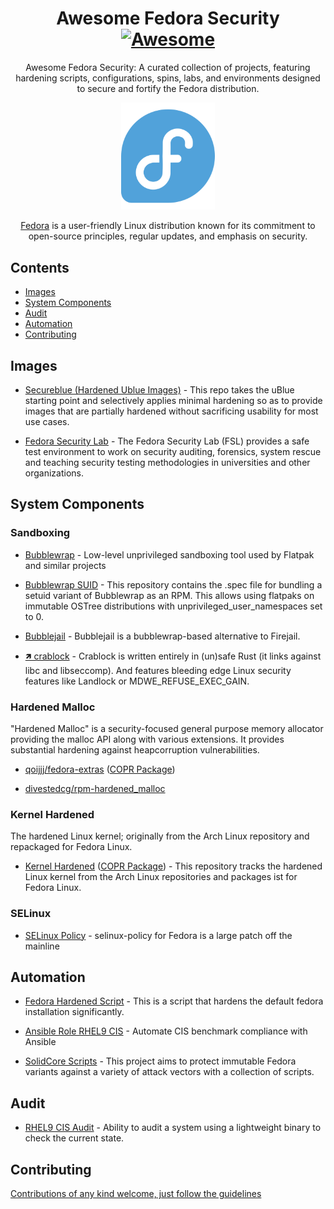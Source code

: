 <div align="center">

<!-- title -->

<!--lint ignore no-dead-urls-->

# Awesome Fedora Security [![Awesome](https://awesome.re/badge.svg)](https://awesome.re) 

<!--[![lint](https://github.com/34N0/awesome-fedora-security/actions/workflows/lint.yaml/badge.svg)](https://github.com/34N0/awesome-fedora-security/actions/workflows/lint.yaml)-->

<!-- subtitle -->

Awesome Fedora Security: A curated collection of projects, featuring hardening scripts, configurations, spins, labs, and environments designed to secure and fortify the Fedora distribution.

<!-- image -->

<a href="https://fedoraproject.org/" target="_blank" rel="noopener noreferrer">
  <img width="150" src="fedora.png" />
</a>

<!-- description -->

[Fedora](https://fedoraproject.org/) is a user-friendly Linux distribution known for its commitment to open-source principles, regular updates, and emphasis on security.

</div>

<!-- TOC -->

## Contents

- [Images](#images)
- [System Components](#system-components)
- [Audit](#audit)
- [Automation](#automation)
- [Contributing](#contributing)

<!--- [Follow](#follow)-->

<!-- CONTENT -->

## Images

- [Secureblue (Hardened Ublue Images)](https://github.com/secureblue/secureblue) - This repo takes the uBlue starting point and selectively applies minimal hardening so as to provide images that are partially hardened without sacrificing usability for most use cases.

- [Fedora Security Lab](https://github.com/fabaff/security-lab) - The Fedora Security Lab (FSL) provides a safe test environment to work on security auditing, forensics, system rescue and teaching security testing methodologies in universities and other organizations.

## System Components

### Sandboxing

- [Bubblewrap](https://github.com/containers/bubblewrap) - Low-level unprivileged sandboxing tool used by Flatpak and similar projects 

- [Bubblewrap SUID](https://github.com/34N0/bubblewrap-suid-rpm) - This repository contains the .spec file for bundling a setuid variant of Bubblewrap as an RPM. This allows using flatpaks on immutable OSTree distributions with unprivileged_user_namespaces set to 0.

- [Bubblejail](https://github.com/igo95862/bubblejail) - Bubblejail is a bubblewrap-based alternative to Firejail.

- [🡽 crablock](https://codeberg.org/crabjail/crablock) - Crablock is written entirely in (un)safe Rust (it links against libc and libseccomp). And features bleeding edge Linux security features like Landlock or MDWE_REFUSE_EXEC_GAIN.

### Hardened Malloc

"Hardened Malloc" is a security-focused general purpose memory allocator providing the malloc API along with various extensions. It provides substantial hardening against heapcorruption vulnerabilities.

- [qoijjj/fedora-extras](https://github.com/qoijjj/fedora-extras) ([COPR Package](https://copr.fedorainfracloud.org/coprs/qoijjj/hardened_malloc/))

- [divestedcg/rpm-hardened_malloc](https://github.com/divestedcg/rpm-hardened_malloc) 

### Kernel Hardened

The hardened Linux kernel; originally from the Arch Linux repository and repackaged for Fedora Linux.

- [Kernel Hardened](https://github.com/d4rklynk/kernel-hardened) ([COPR Package](https://copr.fedorainfracloud.org/coprs/samsepi0l/HardHatOS/)) - This repository tracks the hardened Linux kernel from the Arch Linux repositories and packages ist for Fedora Linux.

### SELinux

- [SELinux Policy](https://github.com/fedora-selinux/selinux-policy) - selinux-policy for Fedora is a large patch off the mainline 

## Automation

- [Fedora Hardened Script](https://github.com/qoijjj/fedora-hardened) - This is a script that hardens the default fedora installation significantly.

- [Ansible Role RHEL9 CIS](https://github.com/ansible-lockdown/RHEL9-CIS) - Automate CIS benchmark compliance with Ansible

- [SolidCore Scripts](https://github.com/solidc0re/solidcore-scripts) - This project aims to protect immutable Fedora variants against a variety of attack vectors with a collection of scripts.

## Audit

- [RHEL9 CIS Audit](https://github.com/ansible-lockdown/RHEL9-CIS-Audit) - Ability to audit a system using a lightweight binary to check the current state.

<!-- END CONTENT -->

<!--## Follow-->

<!-- list people worth following on social sites (Twitter, LinkedIn, GitHub, YouTube etc.) -->

<!--Who else should we be following!?-->

## Contributing

[Contributions of any kind welcome, just follow the guidelines](contributing.md)